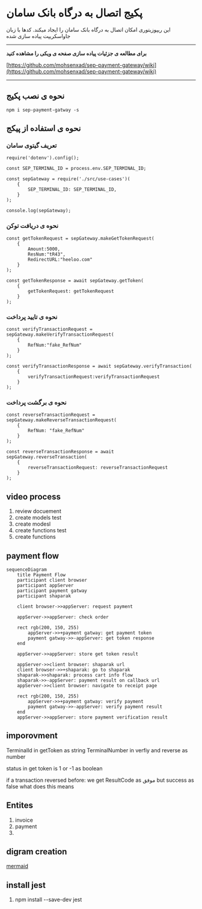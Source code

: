 
# پکیج اتصال به درگاه بانک سامان

این ریپوزیتوری امکان اتصال به درگاه بانک سامان را ایجاد میکند.
کدها با زبان جاواسکریپت پیاده سازی شده

---
**برای مطالعه ی جزئیات پیاده سازی صفحه ی ویکی را مشاهده کنید**

[https://github.com/mohsenxad/sep-payment-gateway/wiki](https://github.com/mohsenxad/sep-payment-gateway/wiki)

---

## نحوه ی نصب پکیج

```
npm i sep-payment-gatway -s
```

## نحوه ی استفاده از پیکج

### تعریف گیتوی سامان

```
require('dotenv').config();

const SEP_TERMINAL_ID = process.env.SEP_TERMINAL_ID;

const sepGateway = require('./src/use-cases')(
    {
        SEP_TERMINAL_ID: SEP_TERMINAL_ID,
    }
);

console.log(sepGateway);
```

### نحوه ی دریافت توکن

```
const getTokenRequest = sepGateway.makeGetTokenRequest(
    {
        Amount:5000,
        ResNum:"tR43",
        RedirectURL:"heeloo.com"
    }
);

const getTokenResponse = await sepGateway.getToken(
    {
        getTokenRequest: getTokenRequest
    }
);
```

### نحوه ی تایید پرداخت

```
const verifyTransactionRequest = sepGateway.makeVerifyTransactionRequest(
    {
        RefNum:"fake_RefNum"
    }
);

const verifyTransactionResponse = await sepGateway.verifyTransaction(
    {
        verifyTransactionRequest:verifyTransactionRequest
    }
);
```

### نحوه ی برگشت پرداخت

```
const reverseTransactionRequest = sepGateway.makeReverseTransactionRequest(
    {
        RefNum: "fake_RefNum"
    }
);

const reverseTransactionResponse = await sepGateway.reverseTransaction(
    {
        reverseTransactionRequest: reverseTransactionRequest
    }
);
```

## video process

1. review docuement
2. create models test
3. create modesl
4. create functions test
5. create functions

## payment flow
```mermaid
sequenceDiagram
    title Payment Flow
    participant client browser
    participant appServer
    participant payment gatway
    participant shaparak

    client browser->>appServer: request payment

    appServer->>appServer: check order
    
    rect rgb(200, 150, 255)
        appServer->>+payment gatway: get payment token
        payment gatway->>-appServer: get token response
    end
    
    appServer->>appServer: store get token result

    appServer->>client browser: shaparak url
    client browser->>+shaparak: go to shaparak
    shaparak->>shaparak: process cart info flow
    shaparak->>-appServer: payment result on callback url
    appServer->>client browser: navigate to receipt page
    
    rect rgb(200, 150, 255)
        appServer->>+payment gatway: verify payment
        payment gatway->>-appServer: verify payment result
    end
    appServer->>appServer: store payment verification result
```

## imporovment

TerminalId in getToken as string
TerminalNumber in verfiy and reverse as number

status in get token is 1 or -1 as boolean

if a transaction reversed before: we get ResultCode as موفق but success as false
what does this means

## Entites

1. invoice
2. payment
3. 

## digram creation

[mermaid](https://mermaid.js.org/syntax/sequenceDiagram.html)

## install jest
1. npm install --save-dev jest